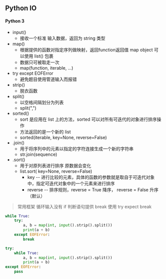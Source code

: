 ## Python IO 

#### Python 3
- input()
    - 接收一个标准 输入数据，返回为 string 类型
- map()
    - 根据提供的函数对指定序列做映射，返回function返回值 map object 可以使用 list() 包裹 
    - 数据只可被取走一次
    - map(function, iterable, ...)
- try except EOFError
    - 避免题目使用管道输入而报错
- strip()
    - 脱衣函数
- split()
    - 以空格间隔划分为列表
    - split(",")
- sorted()
    - sort 是应用在 list 上的方法，sorted 可以对所有可迭代的对象进行排序操作
    - 方法返回的是一个新的 list
    - sorted(iterable, key=None, reverse=False)  
- .join()
    - 用于将序列中的元素以指定的字符连接生成一个新的字符串
    - str.join(sequence)
- .sort()
    - 用于对原列表进行排序      原数据会变化
    - list.sort( key=None, reverse=False)
        - key -- 进行比较的元素，具体的函数的参数就是取自于可迭代对象中，指定可迭代对象中的一个元素来进行排序
        - reverse -- 排序规则，reverse = True 降序， reverse = False 升序（默认）







> 常用框架  循环输入没有 if 判断语句提供 break 使用 try expect break
```python
while True:
    try:
        a, b = map(int, input().strip().split())
        print(a + b)
    except EOFError:
        break

try:
    while True:
        a, b = map(int, input().strip().split())
        print(a + b)
except EOFError:
    pass
```
